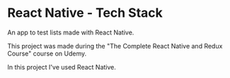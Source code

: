 # React Native - Tech Stack

An app to test lists made with React Native.

This project was made during the "The Complete React Native and Redux Course" course on Udemy.

In this project I've used React Native.
